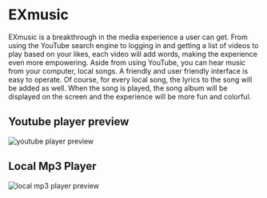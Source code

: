 # EXmusic
EXmusic is a breakthrough in the media experience a user can get. From using the YouTube search engine to logging in and getting a list of videos to play based on your likes, each video will add words, making the experience even more empowering. Aside from using YouTube, you can hear music from your computer, local songs. A friendly and user friendly interface is easy to operate. Of course, for every local song, the lyrics to the song will be added as well. When the song is played, the song album will be displayed on the screen and the experience will be more fun and colorful.

## Youtube player preview
![youtube player preview](https://i.ibb.co/KXCc7jK/1.png)

## Local Mp3 Player
![local mp3 player preview](https://i.ibb.co/WDGH27c/3.png)
